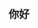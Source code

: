 
  <h2 align="center" >你好 </h2>


<!-- <p align="center">
  <img align="center" style="text-align: center;"
    src="https://github-readme-stats.vercel.app/api/top-langs?username=celopenha&show_icons=true&locale=en&layout=compact"
    alt="celopenha" />
</p>
<p align="center" >
  <a href="https://www.w3.org/html/" target="_blank">
    <img src="https://raw.githubusercontent.com/devicons/devicon/master/icons/html5/html5-original-wordmark.svg"
      alt="html5" width="40" height="40" /></a><a href="https://www.w3schools.com/css/" target="_blank">
    <img src="https://raw.githubusercontent.com/devicons/devicon/master/icons/css3/css3-original-wordmark.svg" alt="css3"
      width="40" height="40" /> </a><a href="https://developer.mozilla.org/en-US/docs/Web/JavaScript" target="_blank">
    <img src="https://raw.githubusercontent.com/devicons/devicon/master/icons/javascript/javascript-original.svg"
      alt="javascript" width="40" height="40" /></a>
    </p>
    <p align="center" >
      <a href="https://babeljs.io/" target="_blank"><img src="https://www.vectorlogo.zone/logos/babeljs/babeljs-icon.svg"
        alt="babel" width="40" height="40" /> </a><a href="https://sass-lang.com" target="_blank">
      <img src="https://raw.githubusercontent.com/devicons/devicon/master/icons/sass/sass-original.svg" alt="sass"
        width="40" height="40" /> </a><a href="https://reactjs.org/" target="_blank">
      <img src="https://raw.githubusercontent.com/devicons/devicon/master/icons/react/react-original-wordmark.svg"
        alt="react" width="40" height="40" /> </a>
    </p>
    <p align="center" >
      <a href="https://nodejs.org" target="_blank">
        <img src="https://raw.githubusercontent.com/devicons/devicon/master/icons/nodejs/nodejs-original-wordmark.svg"
          alt="nodejs" width="40" height="40" /></a><a href="https://expressjs.com" target="_blank">
            <img src="https://raw.githubusercontent.com/devicons/devicon/master/icons/express/express-original-wordmark.svg"
              alt="express" width="40" height="40" /> </a>
    </p>
    <p align="center" >
      <a href="https://www.docker.com/" target="_blank">
        <img src="https://raw.githubusercontent.com/devicons/devicon/master/icons/docker/docker-original-wordmark.svg"
          alt="docker" width="40" height="40" /></a><a href="https://www.postgresql.org" target="_blank">
            <img src="https://raw.githubusercontent.com/devicons/devicon/master/icons/postgresql/postgresql-original-wordmark.svg"
              alt="postgresql" width="40" height="40" /> </a>
    </p>
 -->
